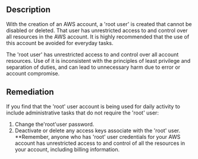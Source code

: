## Description

With the creation of an AWS account, a 'root user' is created that cannot be disabled or deleted. That user has unrestricted access to and control over all resources in the AWS account. It is highly recommended that the use of this account be avoided for everyday tasks.

The 'root user' has unrestricted access to and control over all account resources. Use of it is inconsistent with the principles of least privilege and separation of duties, and can lead to unnecessary harm due to error or account compromise.

## Remediation

If you find that the 'root' user account is being used for daily activity to include administrative tasks that do not require the 'root' user:
1. Change the'root'user password.
2. Deactivate or delete any access keys associate with the 'root' user.
**Remember, anyone who has 'root' user credentials for your AWS account has unrestricted access to and control of all the resources in your account, including billing information.
